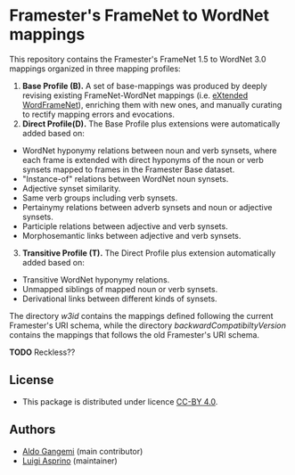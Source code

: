 # Framester's FrameNet to WordNet mappings

This repository contains the Framester's FrameNet 1.5 to WordNet 3.0 mappings organized in three mapping profiles:

1. **Base Profile (B).**  A set of base-mappings was produced by deeply revising existing FrameNet-WordNet mappings (i.e. [eXtended WordFrameNet](https://adimen.si.ehu.es/web/WordFrameNet)),  enriching them with new ones, and manually curating to rectify mapping errors and evocations.
2. **Direct Profile(D).** The Base Profile plus extensions were automatically added based on:
  - WordNet hyponymy relations between noun and verb synsets, where each frame is extended with direct hyponyms of the noun or verb synsets mapped to frames in the Framester Base dataset.
  - "Instance-of" relations between WordNet noun synsets.
  - Adjective synset similarity.
  - Same verb groups including verb synsets.
  - Pertainymy relations between adverb synsets and noun or adjective synsets.
  - Participle relations between adjective and verb synsets.
  - Morphosemantic links between adjective and verb synsets.
3. **Transitive Profile (T).** The Direct Profile plus extension automatically added based on:
  - Transitive WordNet hyponymy relations.
  - Unmapped siblings of mapped noun or verb synsets.
  - Derivational links between different kinds of synsets.

The directory *w3id* contains the mappings defined following the current Framester's URI schema, while the directory *backwardCompatibiltyVersion* contains the mappings that follows the old Framester's URI schema.

**TODO** Reckless??


## License

- This package is distributed under licence [CC-BY 4.0](https://creativecommons.org/licenses/by/4.0/).

## Authors

- [Aldo Gangemi](mailto:aldo.gangemi@cnr.it) (main contributor)
- [Luigi Asprino](mailto:luigi.asprino@istc.cnr.it) (maintainer)
